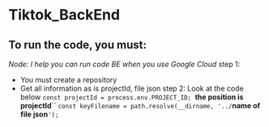 # Tiktok_BackEnd
## To run the code, you must:
*Node: I help you can run code BE when you use Google Cloud*
step 1:
- You must create a repository
- Get all information as is projectId, file json
step 2:
Look at the code below
`const projectId = process.env.PROJECT_ID; `**the position is projectId**``
`const keyFilename = path.resolve(__dirname, '../`**name of file json**`');`
